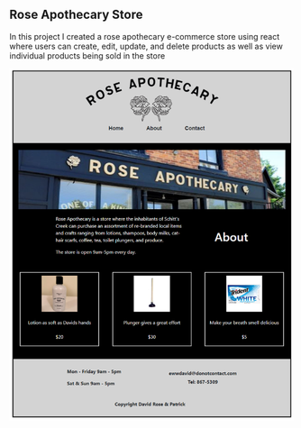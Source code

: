 <h2>Rose Apothecary Store</h2>

In this project I created a rose apothecary e-commerce store using react where users can create, edit, update, and delete products as well as view individual products being sold in the store

![Rose Apothecary](https://raw.githubusercontent.com/amountcastlej/rose_apothecary_store/main/rose_apothecary.png)
